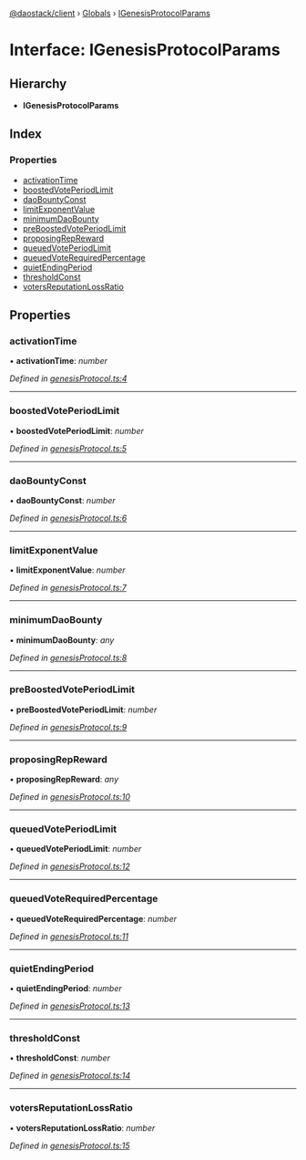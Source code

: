 [@daostack/client](../README.md) › [Globals](../globals.md) › [IGenesisProtocolParams](igenesisprotocolparams.md)

# Interface: IGenesisProtocolParams

## Hierarchy

* **IGenesisProtocolParams**

## Index

### Properties

* [activationTime](igenesisprotocolparams.md#activationtime)
* [boostedVotePeriodLimit](igenesisprotocolparams.md#boostedvoteperiodlimit)
* [daoBountyConst](igenesisprotocolparams.md#daobountyconst)
* [limitExponentValue](igenesisprotocolparams.md#limitexponentvalue)
* [minimumDaoBounty](igenesisprotocolparams.md#minimumdaobounty)
* [preBoostedVotePeriodLimit](igenesisprotocolparams.md#preboostedvoteperiodlimit)
* [proposingRepReward](igenesisprotocolparams.md#proposingrepreward)
* [queuedVotePeriodLimit](igenesisprotocolparams.md#queuedvoteperiodlimit)
* [queuedVoteRequiredPercentage](igenesisprotocolparams.md#queuedvoterequiredpercentage)
* [quietEndingPeriod](igenesisprotocolparams.md#quietendingperiod)
* [thresholdConst](igenesisprotocolparams.md#thresholdconst)
* [votersReputationLossRatio](igenesisprotocolparams.md#votersreputationlossratio)

## Properties

###  activationTime

• **activationTime**: *number*

*Defined in [genesisProtocol.ts:4](https://github.com/daostack/client/blob/3edf873/src/genesisProtocol.ts#L4)*

___

###  boostedVotePeriodLimit

• **boostedVotePeriodLimit**: *number*

*Defined in [genesisProtocol.ts:5](https://github.com/daostack/client/blob/3edf873/src/genesisProtocol.ts#L5)*

___

###  daoBountyConst

• **daoBountyConst**: *number*

*Defined in [genesisProtocol.ts:6](https://github.com/daostack/client/blob/3edf873/src/genesisProtocol.ts#L6)*

___

###  limitExponentValue

• **limitExponentValue**: *number*

*Defined in [genesisProtocol.ts:7](https://github.com/daostack/client/blob/3edf873/src/genesisProtocol.ts#L7)*

___

###  minimumDaoBounty

• **minimumDaoBounty**: *any*

*Defined in [genesisProtocol.ts:8](https://github.com/daostack/client/blob/3edf873/src/genesisProtocol.ts#L8)*

___

###  preBoostedVotePeriodLimit

• **preBoostedVotePeriodLimit**: *number*

*Defined in [genesisProtocol.ts:9](https://github.com/daostack/client/blob/3edf873/src/genesisProtocol.ts#L9)*

___

###  proposingRepReward

• **proposingRepReward**: *any*

*Defined in [genesisProtocol.ts:10](https://github.com/daostack/client/blob/3edf873/src/genesisProtocol.ts#L10)*

___

###  queuedVotePeriodLimit

• **queuedVotePeriodLimit**: *number*

*Defined in [genesisProtocol.ts:12](https://github.com/daostack/client/blob/3edf873/src/genesisProtocol.ts#L12)*

___

###  queuedVoteRequiredPercentage

• **queuedVoteRequiredPercentage**: *number*

*Defined in [genesisProtocol.ts:11](https://github.com/daostack/client/blob/3edf873/src/genesisProtocol.ts#L11)*

___

###  quietEndingPeriod

• **quietEndingPeriod**: *number*

*Defined in [genesisProtocol.ts:13](https://github.com/daostack/client/blob/3edf873/src/genesisProtocol.ts#L13)*

___

###  thresholdConst

• **thresholdConst**: *number*

*Defined in [genesisProtocol.ts:14](https://github.com/daostack/client/blob/3edf873/src/genesisProtocol.ts#L14)*

___

###  votersReputationLossRatio

• **votersReputationLossRatio**: *number*

*Defined in [genesisProtocol.ts:15](https://github.com/daostack/client/blob/3edf873/src/genesisProtocol.ts#L15)*
